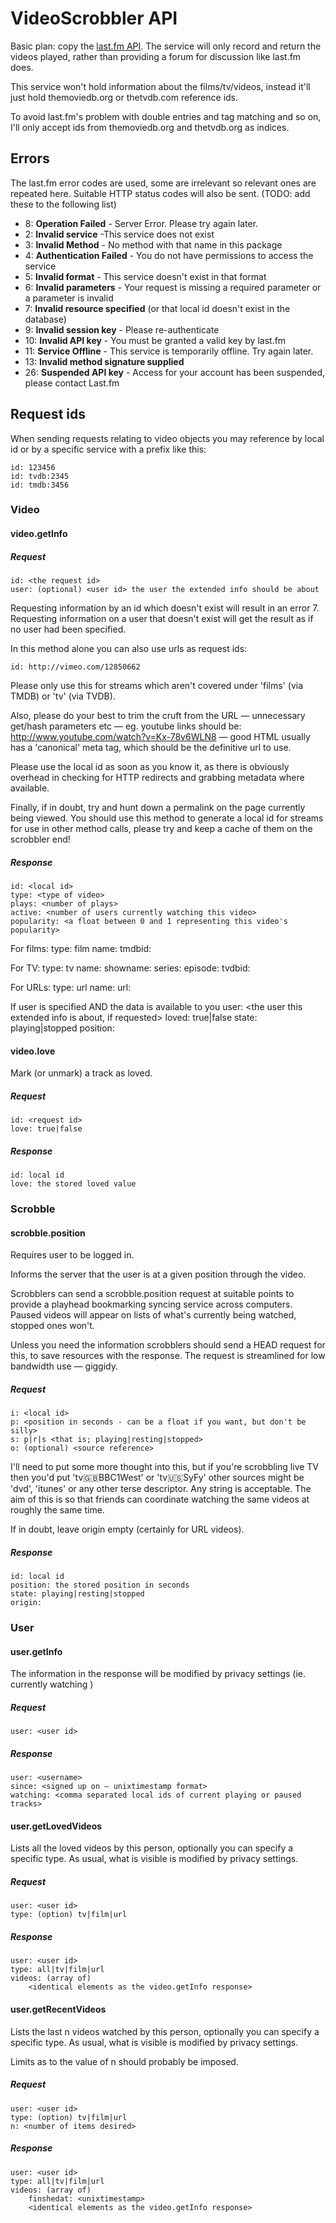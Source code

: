 VideoScrobbler API
==================

Basic plan: copy the [last.fm API](http://www.last.fm/api/intro). The service will only record and return the videos played, rather than providing a forum for discussion like last.fm does.

This service won't hold information about the films/tv/videos, instead it'll just hold themoviedb.org or thetvdb.com reference ids.

To avoid last.fm's problem with double entries and tag matching and so on, I'll only accept ids from themoviedb.org and thetvdb.org as indices.

Errors
------
The last.fm error codes are used, some are irrelevant so relevant ones are repeated here. Suitable HTTP status codes will also be sent. (TODO: add these to the following list)

- 8: **Operation Failed** - Server Error. Please try again later.
- 2: **Invalid service** -This service does not exist
- 3: **Invalid Method** - No method with that name in this package
- 4: **Authentication Failed** - You do not have permissions to access the service
- 5: **Invalid format** - This service doesn't exist in that format
- 6: **Invalid parameters** - Your request is missing a required parameter or a parameter is invalid
- 7: **Invalid resource specified** (or that local id doesn't exist in the database)
- 9: **Invalid session key** - Please re-authenticate
- 10: **Invalid API key** - You must be granted a valid key by last.fm
- 11: **Service Offline** - This service is temporarily offline. Try again later.
- 13: **Invalid method signature supplied**
- 26: **Suspended API key** - Access for your account has been suspended, please contact Last.fm

Request ids
-----------
When sending requests relating to video objects you may reference by local id or by a specific service with a prefix like this:

	id: 123456
	id: tvdb:2345
	id: tmdb:3456

### Video
#### video.getInfo
##### Request
	id: <the request id>
	user: (optional) <user id> the user the extended info should be about

Requesting information by an id which doesn't exist will result in an error 7. Requesting information on a user that doesn't exist will get the result as if no user had been specified.

In this method alone you can also use urls as request ids:

	id: http://vimeo.com/12850662

Please only use this for streams which aren't covered under 'films' (via TMDB) or 'tv' (via TVDB).

Also, please do your best to trim the cruft from the URL — unnecessary get/hash parameters etc — eg. youtube links should be: http://www.youtube.com/watch?v=Kx-78v6WLN8 — good HTML usually has a 'canonical' meta tag, which should be the definitive url to use.

Please use the local id as soon as you know it, as there is obviously overhead in checking for HTTP redirects and grabbing metadata where available.

Finally, if in doubt, try and hunt down a permalink on the page currently being viewed. You should use this method to generate a local id for streams for use in other method calls, please try and keep a cache of them on the scrobbler end!

##### Response
	id: <local id>
	type: <type of video>
	plays: <number of plays>
	active: <number of users currently watching this video>
	popularity: <a float between 0 and 1 representing this video's popularity>
	
For films:
	type: film
	name: <name of film>
	tmdbid: <themoviedb id>
	
For TV:
	type: tv
	name: <name of episode>
	showname: <name of show>
	series: <series number>
	episode: <episode number>
	tvdbid: <thetvdb id>
	
For URLs:
	type: url
	name: <the name as best scraped from the url>
	url: <the url>
	
If user is specified AND the data is available to you
	user: <the user this extended info is about, if requested>
	loved: true|false
	state: playing|stopped
	position: <the position in seconds the server last scrobbled you at>

#### video.love
Mark (or unmark) a track as loved.
##### Request
	id: <request id>
	love: true|false
##### Response
	id: local id
	love: the stored loved value

### Scrobble
#### scrobble.position
Requires user to be logged in.

Informs the server that the user is at a given position through the video.

Scrobblers can send a scrobble.position request at suitable points to provide a playhead bookmarking syncing service across computers. Paused videos will appear on lists of what's currently being watched, stopped ones won't.

Unless you need the information scrobblers should send a HEAD request for this, to save resources with the response. The request is streamlined for low bandwidth use — giggidy.

##### Request
	i: <local id>
	p: <position in seconds - can be a float if you want, but don't be silly>
	s: p|r|s <that is; playing|resting|stopped>
	o: (optional) <source reference>

I'll need to put some more thought into this, but if you're scrobbling live TV then you'd put 'tv:uk:BBC1West' or 'tv:us:SyFy' other sources might be 'dvd', 'itunes' or any other terse descriptor. Any string is acceptable. The aim of this is so that friends can coordinate watching the same videos at roughly the same time.

If in doubt, leave origin empty (certainly for URL videos).

##### Response
	id: local id
	position: the stored position in seconds
	state: playing|resting|stopped
	origin: 

### User
#### user.getInfo
The information in the response will be modified by privacy settings (ie. currently watching )
##### Request
	user: <user id>
##### Response
	user: <username>
	since: <signed up on — unixtimestamp format>
	watching: <comma separated local ids of current playing or paused tracks>

#### user.getLovedVideos
Lists all the loved videos by this person, optionally you can specify a specific type. As usual, what is visible is modified by privacy settings.
##### Request
	user: <user id>
	type: (option) tv|film|url
##### Response
	user: <user id>
	type: all|tv|film|url
	videos: (array of)
		<identical elements as the video.getInfo response>

#### user.getRecentVideos
Lists the last n videos watched by this person, optionally you can specify a specific type. As usual, what is visible is modified by privacy settings.

Limits as to the value of n should probably be imposed.
##### Request
	user: <user id>
	type: (option) tv|film|url
	n: <number of items desired>
##### Response
	user: <user id>
	type: all|tv|film|url
	videos: (array of)
		finshedat: <unixtimestamp>
		<identical elements as the video.getInfo response>

